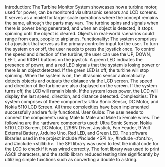 Introduction:
  The Turbine Monitor System showcases how a turbine motor, used for power, can be
monitored via ultrasonic sensors and LCD screens. It serves as a model for larger scale
operations where the concept remains the same, although the parts may vary. The turbine spins
and signals when there is power being generated, and when an object is detected, it stops
spinning until the object is cleared. Objects in real-world scenarios could range from cars, people
to airplanes.
Functionality:
  The system comprises of a joystick that serves as the primary controller input for the user.
To turn the system on or off, the user needs to press the joystick once. To control the speed and
direction of the turbine, the user can use the UP, DOWN, LEFT, and RIGHT buttons on the
joystick. A green LED indicates the presence of power, and a red LED signals that the system is
losing power or there is an object detected. If the green LED is off, the turbine will stop spinning.
When the system is on, the ultrasonic sensor automatically detects objects and outputs the
distance via the LCD screen. The speed and direction of the turbine are also displayed on the
screen. If the system turns off, the LCD will remain blank. If the system loses power, the LCD
will display the last speed, direction, and distance detected.
Complexities:
  The system comprises of three components: Ultra Sonic Sensor, DC Motor, and Nokia
5110 LCD Screen. All three complexities have been implemented successfully and are fully
functional.
User Guide:
  The user needs to connect the components using Male to Male and Male to Female wires.
The following are the hardware components used: Ultra Sonic Sensor, Nokia 5110 LCD Screen,
DC Motor, L298N Driver, Joystick, Fan Header, 9 Volt External Battery, Arduino Uno, Red
LED, and Green LED. The software libraries used in the project include #include <SPI.h>,
#include <font.h>, and #include <stdlib.h>. The SPI library was used to test the initial code for
the LCD to check if it was wired correctly. The font library was used to print ASCII characters,
and the stdlib library reduced testing time significantly by utilizing simple functions such as
converting a double to a string.
